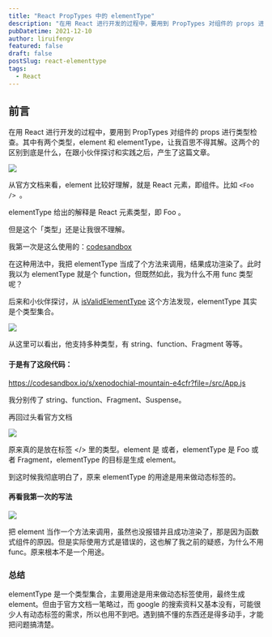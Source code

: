 ```yaml
---
title: "React PropTypes 中的 elementType"
description: "在用 React 进行开发的过程中，要用到 PropTypes 对组件的 props 进行类型检查。其中有两个类型，element 和 elementType，让我百思不得其解。这两个的区别到底是什么，在跟小伙伴探讨和实践之后，产生了这篇文章。"
pubDatetime: 2021-12-10
author: liruifengv
featured: false
draft: false
postSlug: react-elementtype
tags:
  - React
---
```


## 前言

在用 React 进行开发的过程中，要用到 PropTypes 对组件的 props 进行类型检查。其中有两个类型，element 和 elementType，让我百思不得其解。这两个的区别到底是什么，在跟小伙伴探讨和实践之后，产生了这篇文章。

![](https://bucket.liruifengv.com/react-elementtype/img1.webp)

从官方文档来看，element 比较好理解，就是 React 元素，即组件。比如 `<Foo /> `。

elementType 给出的解释是 React 元素类型，即 Foo 。

但是这个「类型」还是让我很不理解。

我第一次是这么使用的：[codesandbox](https://codesandbox.io/s/stupefied-bas-uxi76)

在这种用法中，我把 elementType 当成了个方法来调用，结果成功渲染了。此时我以为 elementType 就是个 function，但既然如此，我为什么不用 func 类型呢？

后来和小伙伴探讨，从 [isValidElementType](https://github.com/facebook/react/blob/ca106a02d1648f4f0048b07c6b88f69aac175d3c/packages/shared/isValidElementType.js#L34) 这个方法发现，elementType 其实是个类型集合。

![](https://bucket.liruifengv.com/react-elementtype/img2.webp)

从这里可以看出，他支持多种类型，有 string、function、Fragment 等等。

#### 于是有了这段代码：

https://codesandbox.io/s/xenodochial-mountain-e4cfr?file=/src/App.js

我分别传了 string、function、Fragment、Suspense。

再回过头看官方文档

![](https://bucket.liruifengv.com/react-elementtype/img3.webp)

原来真的是放在标签 </> 里的类型。element 是<Foo/> 或者<Fragment/>，elementType 是 Foo 或者 Fragment，elementType 的目标是生成 element。

到这时候我彻底明白了，原来 elementType 的用途是用来做动态标签的。

#### 再看我第一次的写法

![](https://bucket.liruifengv.com/react-elementtype/img4.jpeg)

把 element 当作一个方法来调用，虽然也没报错并且成功渲染了，那是因为函数式组件的原因。但是实际使用方式是错误的，这也解了我之前的疑惑，为什么不用 func。原来根本不是一个用途。

### 总结

elementType 是一个类型集合，主要用途是用来做动态标签使用，最终生成 element。但由于官方文档一笔略过，而 google 的搜索资料又基本没有，可能很少人有动态标签的需求，所以也用不到吧。遇到搞不懂的东西还是得多动手，才能把问题搞清楚。
